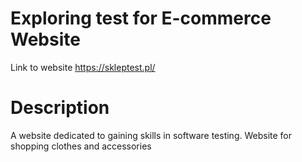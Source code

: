 # Exploring test for E-commerce Website
Link to website https://skleptest.pl/

# Description
A website dedicated to gaining skills in software testing.
Website for shopping clothes and accessories
